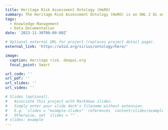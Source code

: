 ```yaml
---
title: Heritage Risk Assessment Ontology (HeRO)
summary: The Heritage Risk Assessment Ontology (HeRO) is an OWL 2 DL ontology that aims at providing a framework for modeling machine-readable descriptions of risk assessment activities for heritage risk management. To this end, it leverages, adapts and formalises methodological frameworks widely known in the cultural heritage domain, such as the ABC method.
tags:
  - Knowledge Management
  - Data Documentation
date: '2023-11-30T00:00:00Z'

# Optional external URL for project (replaces project detail page).
external_link: 'https://w3id.org/sirius/ontology/hero/'

image:
  caption: Heritage risk. deepai.org
  focal_point: Smart

url_code: ''
url_pdf: ''
url_slides: ''
url_video: ''

# Slides (optional).
#   Associate this project with Markdown slides.
#   Simply enter your slide deck's filename without extension.
#   E.g. `slides = "example-slides"` references `content/slides/example-slides.md`.
#   Otherwise, set `slides = ""`.
# slides: example
---
```

